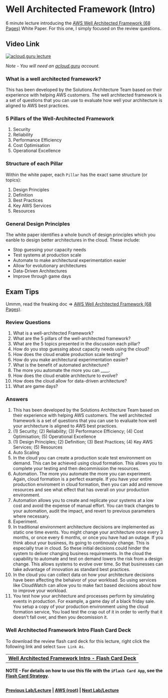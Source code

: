 Well Architected Framework (Intro)
======

6 minute lecture introducing the [AWS Well Architected Framework (68 Pages)](https://d0.awsstatic.com/whitepapers/architecture/AWS_Well-Architected_Framework.pdf) White Paper.
For this one, I simply focused on the review questions.

  
## Video Link

[![acloud.guru lecture](https://i.imgur.com/rZbhiKR.png)](https://acloud.guru/course/aws-certified-solutions-architect-associate/learn/223c8538-772d-867a-a3c9-52f71df9e637/3182b3d5-11dd-e473-4c41-0a9395965f58/watch)

*Note - You will need an [acloud.guru](acloud.guru) account.*


### What is a well architected framework?

This has been developed by the Solutions Architecture Team based on their experience with helping AWS customers. The well
architected framework is a set of questions that you can use to evaluate how well your architecture is aligned to AWS 
best practices.


### 5 Pillars  of the Well-Architected Framework

1.  Security
2.  Reliability
3.  Performance Efficiency
4.  Cost Optimisation
5.  Operational Excellence


### Structure of each Pillar

Within the white paper, each `Pillar` has the exact same structure (or topics):

1.  Design Principles
2.  Definition
3.  Best Practices
4.  Key AWS Services
5.  Resources


### General Design Principles

The white paper identifies a whole bunch of design principles which you eanble to design better architectures in the 
cloud.  These include:

* Stop guessing your capacity needs
* Test systems at production scale
* Automate to make architectural experimentation easier
* Allow for evolutionary architectures
* Data-Driven Architectures
* Improve through game days




## Exam Tips

Ummm, read the freaking doc => [AWS Well Architected Framework (68 Pages)](https://d0.awsstatic.com/whitepapers/architecture/AWS_Well-Architected_Framework.pdf).  


### Review Questions

1.  What is a well-architected Framework?
2.  What are the 5 pillars of the well-architected framework?
3.  What are the 5 topics presented in the discussion each pillar?
4.  How do you stop guessing about capacity needs using the cloud?
5.  How does the cloud enable production scale testing?
6.  How do you make architectural experimentation easier?
7.  What is the benefit of automated architecture?
8.  The more you automate the more you can ____.
9.  How does the cloud enable architecture to evolve?
10. How does the cloud allow for data-driven architecture?
11. What are game days?


### Answers

1.  This has been developed by the Solutions Architecture Team based on their experience with helping AWS customers. The
    well architected framework is a set of questions that you can use to evaluate how well your architecture is aligned
    to AWS best practices.
2.  (1) Security; (2) Reliability; (3) Performance Efficiency; (4) Cost Optimisation; (5) Operational Excellence
3.  (1) Design Principles; (2) Definition; (3) Best Practices; (4) Key AWS Services; (5) Resources
4.  Auto Scaling
5.  In the cloud you can create a production scale test environment on demand.  This can be achieved using cloud
    formation. This allows you to complete your testing and then decommission the resources.
6.  Automation.  The more you automate the more you can experiment.  Again, cloud formation is a perfect example.  If
    you have your entire production enviroment in cloud formation, then you can add and remove resources and see what
    effect that has overall on your production environment.
7.  Automation allows you to create and replicate your systems at a low cost and avoid the expense of manual effort. You
    can track changes to your automation, audit the impact, and revert to previous parameters where necessary.  
8.  Experiment.
9.  In traditional environment architecture decisions are implemented as static one time events. You might change
    your architecture once every 3 months, or once every 6 months, or once you have had an outage.  If you think about
    your business, its going to continously change.  This is especially true in cloud. So these initial decisions could
    hinder the system to deliver changing business requirements. In the cloud the capability to automate and test on
    demand lowers the risk from a design change. This allows systems to evolve over time. So that businesses can
    take advantage of innovation as standard best practices.
10. In the cloud you can collect data on how your architecture decisions have been affecting the behaivor of your
    workload. So using services like CloudWatch can allow you to make fact based decisions about how to improve
    your workload.
11. You test how your architecture and processes perform by simulating events in production.  For example, a game
    day of a black friday sale.  You setup a copy of your production environment using the cloud formation service, 
    You load test the crap out of it in order to verify that it doesn't fall over, and then you decomission it.


### Well Architected Framework Intro Flash Card Deck
  
  To download the review flash card deck for this lecture, right click the following link and select
  `Save Link As`. 
  
  <table>
  <tr>
  <td>
  <b><a href="whitepapers-waf-intro-flashcards.txt" download="whitepapers-waf-intro-flashcards.txt">Well Architected Framework Intro - Flash Card Deck</a></b>
  </td>
  </tr>
  </table>
  
**NOTE - For details on how to use this file with the `iFlash Card App`, see the [Flash Card Strategy](https://github.com/bradyhouse/house/tree/master/fiddles/aws#flash-card-strategy).**  


## 

**[Previous Lab/Lecture](whitepapers-best-practices.md) | [AWS (root)](../readme.adoc) | [Next Lab/Lecture](whitepapers-waf-intro.md)**
